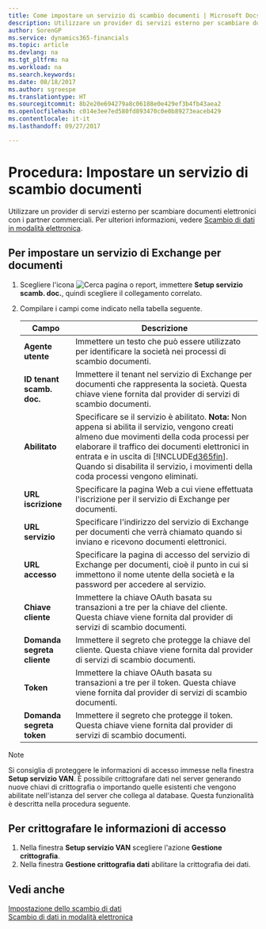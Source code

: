 ```yaml
---
title: Come impostare un servizio di scambio documenti | Microsoft Docs
description: Utilizzare un provider di servizi esterno per scambiare documenti elettronici con i partner commerciali.
author: SorenGP
ms.service: dynamics365-financials
ms.topic: article
ms.devlang: na
ms.tgt_pltfrm: na
ms.workload: na
ms.search.keywords: 
ms.date: 08/18/2017
ms.author: sgroespe
ms.translationtype: HT
ms.sourcegitcommit: 8b2e20e694279a8c06188e0e429ef3b4fb43aea2
ms.openlocfilehash: c014e3ee7ed580fd893470c0e0b89273eaceb429
ms.contentlocale: it-it
ms.lasthandoff: 09/27/2017

---
```

# <a name="how-to-set-up-a-document-exchange-service"></a>Procedura: Impostare un servizio di scambio documenti
Utilizzare un provider di servizi esterno per scambiare documenti elettronici con i partner commerciali. Per ulteriori informazioni, vedere [Scambio di dati in modalità elettronica](across-data-exchange.md).  

## <a name="to-set-up-a-document-exchange-service"></a>Per impostare un servizio di Exchange per documenti  
1. Scegliere l'icona ![Cerca pagina o report](media/ui-search/search_small.png "icona Cerca pagina o report"), immettere **Setup servizio scamb. doc.**, quindi scegliere il collegamento correlato.  
2. Compilare i campi come indicato nella tabella seguente.  

    |Campo|Descrizione|  
    |---------------------------------|---------------------------------------|  
    |**Agente utente**|Immettere un testo che può essere utilizzato per identificare la società nei processi di scambio documenti.|  
    |**ID tenant scamb. doc.**|Immettere il tenant nel servizio di Exchange per documenti che rappresenta la società. Questa chiave viene fornita dal provider di servizi di scambio documenti.|  
    |**Abilitato**|Specificare se il servizio è abilitato. **Nota:** Non appena si abilita il servizio, vengono creati almeno due movimenti della coda processi per elaborare il traffico dei documenti elettronici in entrata e in uscita di [!INCLUDE[d365fin](includes/d365fin_md.md)]. Quando si disabilita il servizio, i movimenti della coda processi vengono eliminati.|  
    |**URL iscrizione**|Specificare la pagina Web a cui viene effettuata l'iscrizione per il servizio di Exchange per documenti.|  
    |**URL servizio**|Specificare l'indirizzo del servizio di Exchange per documenti che verrà chiamato quando si inviano e ricevono documenti elettronici.|  
    |**URL accesso**|Specificare la pagina di accesso del servizio di Exchange per documenti, cioè il punto in cui si immettono il nome utente della società e la password per accedere al servizio.|  
    |**Chiave cliente**|Immettere la chiave OAuth basata su transazioni a tre per la chiave del cliente. Questa chiave viene fornita dal provider di servizi di scambio documenti.|  
    |**Domanda segreta cliente**|Immettere il segreto che protegge la chiave del cliente. Questa chiave viene fornita dal provider di servizi di scambio documenti.|  
    |**Token**|Immettere la chiave OAuth basata su transazioni a tre per il token. Questa chiave viene fornita dal provider di servizi di scambio documenti.|  
    |**Domanda segreta token**|Immettere il segreto che protegge il token. Questa chiave viene fornita dal provider di servizi di scambio documenti.|  

> [!NOTE]  
>  Si consiglia di proteggere le informazioni di accesso immesse nella finestra **Setup servizio VAN**. È possibile crittografare dati nel server generando nuove chiavi di crittografia o importando quelle esistenti che vengono abilitate nell'istanza del server che collega al database. Questa funzionalità è descritta nella procedura seguente.  

## <a name="to-encrypt-your-logon-information"></a>Per crittografare le informazioni di accesso  
1. Nella finestra **Setup servizio VAN** scegliere l'azione **Gestione crittografia**.  
2. Nella finestra **Gestione crittografia dati** abilitare la crittografia dei dati. <!--For more information, see [Manage Data Encryption](../manage-data-encryption.md).-->  

## <a name="see-also"></a>Vedi anche  
[Impostazione dello scambio di dati](across-set-up-data-exchange.md)  
[Scambio di dati in modalità elettronica](across-data-exchange.md)

